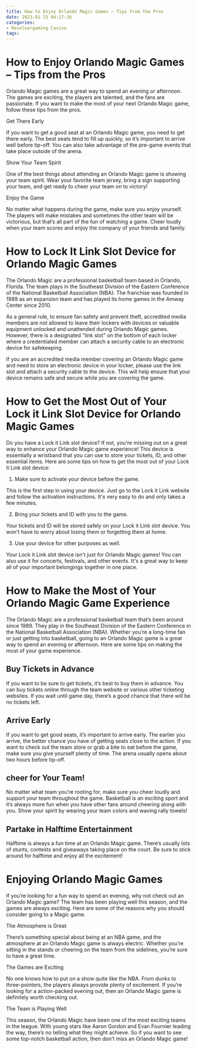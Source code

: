 ```yaml
---
title: How to Enjoy Orlando Magic Games – Tips from the Pros
date: 2023-01-15 04:17:16
categories:
- Revolvergaming Casino
tags:
---
```



#  How to Enjoy Orlando Magic Games – Tips from the Pros

 Orlando Magic games are a great way to spend an evening or afternoon. The games are exciting, the players are talented, and the fans are passionate. If you want to make the most of your next Orlando Magic game, follow these tips from the pros.

Get There Early

If you want to get a good seat at an Orlando Magic game, you need to get there early. The best seats tend to fill up quickly, so it’s important to arrive well before tip-off. You can also take advantage of the pre-game events that take place outside of the arena.

Show Your Team Spirit

One of the best things about attending an Orlando Magic game is showing your team spirit. Wear your favorite team jersey, bring a sign supporting your team, and get ready to cheer your team on to victory!

Enjoy the Game

No matter what happens during the game, make sure you enjoy yourself. The players will make mistakes and sometimes the other team will be victorious, but that’s all part of the fun of watching a game. Cheer loudly when your team scores and enjoy the company of your friends and family.

#  How to Lock It Link Slot Device for Orlando Magic Games

The Orlando Magic are a professional basketball team based in Orlando, Florida. The team plays in the Southeast Division of the Eastern Conference of the National Basketball Association (NBA). The franchise was founded in 1989 as an expansion team and has played its home games in the Amway Center since 2010.

As a general rule, to ensure fan safety and prevent theft, accredited media members are not allowed to leave their lockers with devices or valuable equipment unlocked and unattended during Orlando Magic games. However, there is a designated "link slot" on the bottom of each locker where a credentialed member can attach a security cable to an electronic device for safekeeping.

If you are an accredited media member covering an Orlando Magic game and need to store an electronic device in your locker, please use the link slot and attach a security cable to the device. This will help ensure that your device remains safe and secure while you are covering the game.

#  How to Get the Most Out of Your Lock it Link Slot Device for Orlando Magic Games

Do you have a Lock it Link slot device? If not, you're missing out on a great way to enhance your Orlando Magic game experience! This device is essentially a wristband that you can use to store your tickets, ID, and other essential items. Here are some tips on how to get the most out of your Lock it Link slot device:

1. Make sure to activate your device before the game.

This is the first step in using your device. Just go to the Lock it Link website and follow the activation instructions. It's very easy to do and only takes a few minutes.

2. Bring your tickets and ID with you to the game.

Your tickets and ID will be stored safely on your Lock it Link slot device. You won't have to worry about losing them or forgetting them at home.

3. Use your device for other purposes as well.

Your Lock it Link slot device isn't just for Orlando Magic games! You can also use it for concerts, festivals, and other events. It's a great way to keep all of your important belongings together in one place.

#  How to Make the Most of Your Orlando Magic Game Experience

The Orlando Magic are a professional basketball team that’s been around since 1989. They play in the Southeast Division of the Eastern Conference in the National Basketball Association (NBA). Whether you’re a long-time fan or just getting into basketball, going to an Orlando Magic game is a great way to spend an evening or afternoon. Here are some tips on making the most of your game experience.

 ## Buy Tickets in Advance

If you want to be sure to get tickets, it’s best to buy them in advance. You can buy tickets online through the team website or various other ticketing websites. If you wait until game day, there’s a good chance that there will be no tickets left.

## Arrive Early

If you want to get good seats, it’s important to arrive early. The earlier you arrive, the better chance you have of getting seats close to the action. If you want to check out the team store or grab a bite to eat before the game, make sure you give yourself plenty of time. The arena usually opens about two hours before tip-off.

## cheer for Your Team!

No matter what team you’re rooting for, make sure you cheer loudly and support your team throughout the game. Basketball is an exciting sport and it’s always more fun when you have other fans around cheering along with you. Show your spirit by wearing your team colors and waving rally towels!

## Partake in Halftime Entertainment

Halftime is always a fun time at an Orlando Magic game. There’s usually lots of stunts, contests and giveaways taking place on the court. Be sure to stick around for halftime and enjoy all the excitement!

#  Enjoying Orlando Magic Games

If you’re looking for a fun way to spend an evening, why not check out an Orlando Magic game? The team has been playing well this season, and the games are always exciting. Here are some of the reasons why you should consider going to a Magic game.

The Atmosphere is Great

There’s something special about being at an NBA game, and the atmosphere at an Orlando Magic game is always electric. Whether you’re sitting in the stands or cheering on the team from the sidelines, you’re sure to have a great time.

The Games are Exciting

No one knows how to put on a show quite like the NBA. From dunks to three-pointers, the players always provide plenty of excitement. If you’re looking for a action-packed evening out, then an Orlando Magic game is definitely worth checking out.

The Team is Playing Well

This season, the Orlando Magic have been one of the most exciting teams in the league. With young stars like Aaron Gordon and Evan Fournier leading the way, there’s no telling what they might achieve. So if you want to see some top-notch basketball action, then don’t miss an Orlando Magic game!